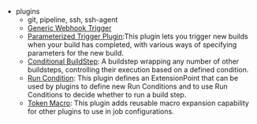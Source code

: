 - plugins
  - git, pipeline, ssh, ssh-agent
  - [Generic Webhook Trigger](https://plugins.jenkins.io/generic-webhook-trigger/)
  - [Parameterized Trigger Plugin](https://plugins.jenkins.io/parameterized-trigger/):This plugin lets you trigger new builds when your build has completed, with various ways of specifying parameters for the new build.
  - [Conditional BuildStep](https://plugins.jenkins.io/conditional-buildstep/): A buildstep wrapping any number of other buildsteps, controlling their execution based on a defined condition.
  - [Run Condition](https://plugins.jenkins.io/run-condition/): This plugin defines an ExtensionPoint that can be used by plugins to define new Run Conditions and to use Run Conditions to decide whether to run a build step.
  - [Token Macro](https://plugins.jenkins.io/token-macro/): This plugin adds reusable macro expansion capability for other plugins to use in job configurations.
